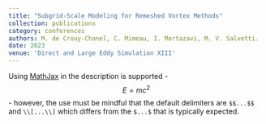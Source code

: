 ```yaml
---
title: "Subgrid-Scale Modeling for Remeshed Vortex Methods"
collection: publications
category: conferences
authors: M. de Crouy-Chanel, C. Mimeau, I. Mortazavi, M. V. Salvetti.
date: 2023
venue: 'Direct and Large Eddy Simulation XIII'
---
```


Using [MathJax](https://www.mathjax.org/) in the description is supported - $$E=mc^2$$ - however, the use must be mindful that the default delimiters are `$$...$$` and `\\[...\\]` which differs from the `$...$` that is typically expected.
